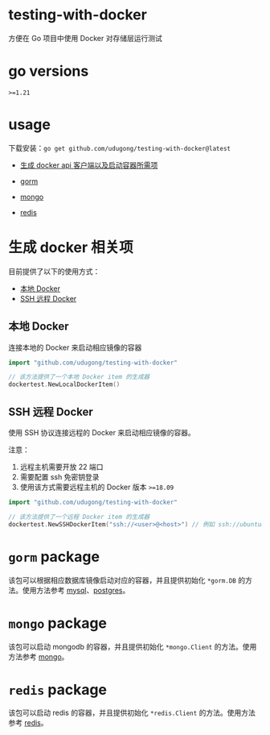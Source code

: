 # testing-with-docker

方便在 Go 项目中使用 Docker 对存储层运行测试

# go versions

`>=1.21`

# usage

下载安装：`go get github.com/udugong/testing-with-docker@latest`

- [生成 docker api 客户端以及启动容器所需项](#生成-docker-相关项)
- [gorm](#gorm-package)

- [mongo](#mongo-package)
- [redis](#redis-package)

# 生成 docker 相关项

目前提供了以下的使用方式：

- [本地 Docker](#本地-Docker)
- [SSH 远程 Docker](#SSH-远程-Docker)

## 本地 Docker

连接本地的 Docker 来启动相应镜像的容器

```go
import "github.com/udugong/testing-with-docker"

// 该方法提供了一个本地 Docker item 的生成器
dockertest.NewLocalDockerItem()
```

## SSH 远程 Docker

使用 SSH 协议连接远程的 Docker 来启动相应镜像的容器。

注意：

1. 远程主机需要开放 22 端口
2. 需要配置 ssh 免密钥登录
3. 使用该方式需要远程主机的 Docker 版本 `>=18.09`

```go
import "github.com/udugong/testing-with-docker"

// 该方法提供了一个远程 Docker item 的生成器
dockertest.NewSSHDockerItem("ssh://<user>@<host>") // 例如 ssh://ubuntu@192.168.1.2
```

# `gorm` package

该包可以根据相应数据库镜像启动对应的容器，并且提供初始化 `*gorm.DB`
的方法。使用方法参考 [mysql](https://github.com/udugong/testing-with-docker/blob/main/gorm/mysql/mysql_test.go)、[postgres](https://github.com/udugong/testing-with-docker/blob/main/gorm/postgres/postgres_test.go)。

# `mongo` package

该包可以启动 mongodb 的容器，并且提供初始化 `*mongo.Client`
的方法。使用方法参考 [mongo](https://github.com/udugong/testing-with-docker/blob/main/mongo/mongo_test.go)。

# `redis` package

该包可以启动 redis 的容器，并且提供初始化 `*redis.Client`
的方法。使用方法参考 [redis](https://github.com/udugong/testing-with-docker/blob/main/redis/redis_test.go)。